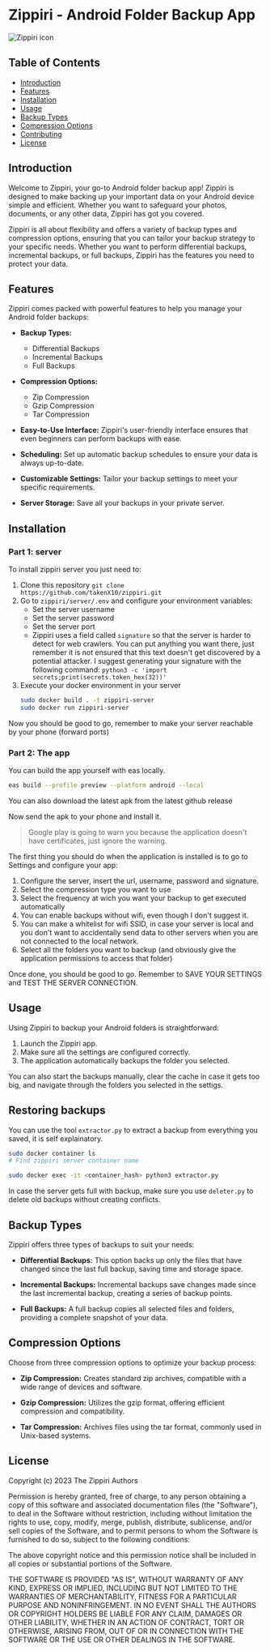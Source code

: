 # Zippiri - Android Folder Backup App
![Zippiri icon](/home/taken/Documents/github/zippiri3/app/icons/android/play_store_512.png)
## Table of Contents
- [Introduction](#introduction)
- [Features](#features)
- [Installation](#installation)
- [Usage](#usage)
- [Backup Types](#backup-types)
- [Compression Options](#compression-options)
- [Contributing](#contributing)
- [License](#license)

## Introduction

Welcome to Zippiri, your go-to Android folder backup app! Zippiri is designed to make backing up your important data on your Android device simple and efficient. Whether you want to safeguard your photos, documents, or any other data, Zippiri has got you covered.

Zippiri is all about flexibility and offers a variety of backup types and compression options, ensuring that you can tailor your backup strategy to your specific needs. Whether you want to perform differential backups, incremental backups, or full backups, Zippiri has the features you need to protect your data.

## Features

Zippiri comes packed with powerful features to help you manage your Android folder backups:

- **Backup Types:**
  - Differential Backups
  - Incremental Backups
  - Full Backups

- **Compression Options:**
  - Zip Compression
  - Gzip Compression
  - Tar Compression

- **Easy-to-Use Interface:** Zippiri's user-friendly interface ensures that even beginners can perform backups with ease.

- **Scheduling:** Set up automatic backup schedules to ensure your data is always up-to-date.

- **Customizable Settings:** Tailor your backup settings to meet your specific requirements.

- **Server Storage:** Save all your backups in your private server.

## Installation

### Part 1: server
To install zippiri server you just need to:
1. Clone this repository `git clone https://github.com/takenX10/zippiri.git`
2. Go to `zippiri/server/.env` and configure your environment variables:
    - Set the server username
    - Set the server password
    - Set the server port
    - Zippiri uses a field called `signature` so that the server is harder to detect for web crawlers.
      You can put anything you want there, just remember it is not ensured that this text doesn't get discovered by a potential attacker.
      I suggest generating your signature with the following command: `python3 -c 'import secrets;print(secrets.token_hex(32))'`
3. Execute your docker environment in your server 
    ```sh
    sudo docker build . -t zippiri-server
    sudo docker run zippiri-server
    ```
Now you should be good to go, remember to make your server reachable by your phone (forward ports)

### Part 2: The app
You can build the app yourself with eas locally.
```sh
eas build --profile preview --platform android --local
```
You can also download the latest apk from the latest github release

Now send the apk to your phone and install it.
> Google play is going to warn you because the application doesn't have certificates, just ignore the warning.

The first thing you should do when the application is installed is to go to Settings and configure your app:
1. Configure the server, insert the url, username, password and signature.
2. Select the compression type you want to use
3. Select the frequency at wich you want your backup to get executed automatically
4. You can enable backups without wifi, even though I don't suggest it.
5. You can make a whitelist for wifi SSID, in case your server is local and you don't want to accidentally send data to other servers when you are not connected to the local network.
6. Select all the folders you want to backup (and obviously give the application permissions to access that folder)

Once done, you should be good to go. Remember to SAVE YOUR SETTINGS and TEST THE SERVER CONNECTION.

## Usage

Using Zippiri to backup your Android folders is straightforward:

1. Launch the Zippiri app.
2. Make sure all the settings are configured correctly.
3. The application automatically backups the folder you selected.

You can also start the backups manually, clear the cache in case it gets too big, and navigate through the folders you selected in the settigs.

## Restoring backups

You can use the tool `extractor.py` to extract a backup from everything you saved, it is self explainatory.
```sh
sudo docker container ls
# Find zippiri server container name

sudo docker exec -it <container_hash> python3 extractor.py

```
In case the server gets full with backup, make sure you use `deleter.py` to delete old backups without creating conflicts.

## Backup Types

Zippiri offers three types of backups to suit your needs:

- **Differential Backups:** This option backs up only the files that have changed since the last full backup, saving time and storage space.

- **Incremental Backups:** Incremental backups save changes made since the last incremental backup, creating a series of backup points.

- **Full Backups:** A full backup copies all selected files and folders, providing a complete snapshot of your data.

## Compression Options

Choose from three compression options to optimize your backup process:

- **Zip Compression:** Creates standard zip archives, compatible with a wide range of devices and software.

- **Gzip Compression:** Utilizes the gzip format, offering efficient compression and compatibility.

- **Tar Compression:** Archives files using the tar format, commonly used in Unix-based systems.

## License
Copyright (c) 2023 The Zippiri Authors

Permission is hereby granted, free of charge, to any person obtaining a copy
of this software and associated documentation files (the "Software"), to deal
in the Software without restriction, including without limitation the rights
to use, copy, modify, merge, publish, distribute, sublicense, and/or sell
copies of the Software, and to permit persons to whom the Software is
furnished to do so, subject to the following conditions:

The above copyright notice and this permission notice shall be included in all
copies or substantial portions of the Software.

THE SOFTWARE IS PROVIDED "AS IS", WITHOUT WARRANTY OF ANY KIND, EXPRESS OR
IMPLIED, INCLUDING BUT NOT LIMITED TO THE WARRANTIES OF MERCHANTABILITY,
FITNESS FOR A PARTICULAR PURPOSE AND NONINFRINGEMENT. IN NO EVENT SHALL THE
AUTHORS OR COPYRIGHT HOLDERS BE LIABLE FOR ANY CLAIM, DAMAGES OR OTHER
LIABILITY, WHETHER IN AN ACTION OF CONTRACT, TORT OR OTHERWISE, ARISING FROM,
OUT OF OR IN CONNECTION WITH THE SOFTWARE OR THE USE OR OTHER DEALINGS IN THE
SOFTWARE.
